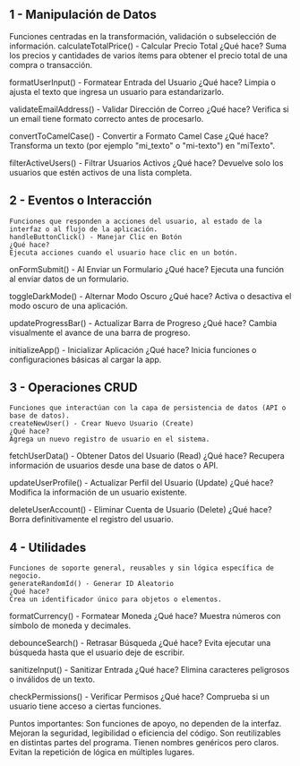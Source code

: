  ## 1 - Manipulación de Datos

Funciones centradas en la transformación, validación o subselección de información.
calculateTotalPrice() - Calcular Precio Total
    ¿Qué hace?
    Suma los precios y cantidades de varios ítems para obtener el precio total de una compra o transacción.



formatUserInput() - Formatear Entrada del Usuario
    ¿Qué hace?
    Limpia o ajusta el texto que ingresa un usuario para estandarizarlo.
    


validateEmailAddress() - Validar Dirección de Correo
    ¿Qué hace?
    Verifica si un email tiene formato correcto antes de procesarlo.
    


convertToCamelCase() - Convertir a Formato Camel Case
    ¿Qué hace?
    Transforma un texto (por ejemplo "mi_texto" o "mi-texto") en "miTexto".
    


filterActiveUsers() - Filtrar Usuarios Activos
    ¿Qué hace?
    Devuelve solo los usuarios que estén activos de una lista completa.
    


 ## 2 - Eventos o Interacción
    Funciones que responden a acciones del usuario, al estado de la interfaz o al flujo de la aplicación.
    handleButtonClick() - Manejar Clic en Botón
    ¿Qué hace?
    Ejecuta acciones cuando el usuario hace clic en un botón.
    

onFormSubmit() - Al Enviar un Formulario
    ¿Qué hace?
    Ejecuta una función al enviar datos de un formulario.
    


toggleDarkMode() - Alternar Modo Oscuro
    ¿Qué hace?
    Activa o desactiva el modo oscuro de una aplicación.
    


updateProgressBar() - Actualizar Barra de Progreso
    ¿Qué hace?
    Cambia visualmente el avance de una barra de progreso.
    


initializeApp() - Inicializar Aplicación
    ¿Qué hace?
    Inicia funciones o configuraciones básicas al cargar la app.
    


 ## 3 - Operaciones CRUD
    Funciones que interactúan con la capa de persistencia de datos (API o base de datos).
    createNewUser() - Crear Nuevo Usuario (Create)
    ¿Qué hace?
    Agrega un nuevo registro de usuario en el sistema.
    


fetchUserData() - Obtener Datos del Usuario (Read)
    ¿Qué hace?
    Recupera información de usuarios desde una base de datos o API.
    


updateUserProfile() - Actualizar Perfil del Usuario (Update)
    ¿Qué hace?
    Modifica la información de un usuario existente.
    


deleteUserAccount() - Eliminar Cuenta de Usuario (Delete)
    ¿Qué hace?
    Borra definitivamente el registro del usuario.
    


## 4 - Utilidades
    Funciones de soporte general, reusables y sin lógica específica de negocio.
    generateRandomId() - Generar ID Aleatorio
    ¿Qué hace?
    Crea un identificador único para objetos o elementos.
    

formatCurrency() - Formatear Moneda
    ¿Qué hace?
    Muestra números con símbolo de moneda y decimales.
    

debounceSearch() - Retrasar Búsqueda
    ¿Qué hace?
    Evita ejecutar una búsqueda hasta que el usuario deje de escribir.
    

sanitizeInput() - Sanitizar Entrada
    ¿Qué hace?
    Elimina caracteres peligrosos o inválidos de un texto.
    

checkPermissions() - Verificar Permisos
    ¿Qué hace?
    Comprueba si un usuario tiene acceso a ciertas funciones.
    

Puntos importantes:
    Son funciones de apoyo, no dependen de la interfaz.
    Mejoran la seguridad, legibilidad o eficiencia del código.
    Son reutilizables en distintas partes del programa.
    Tienen nombres genéricos pero claros.
    Evitan la repetición de lógica en múltiples lugares.

